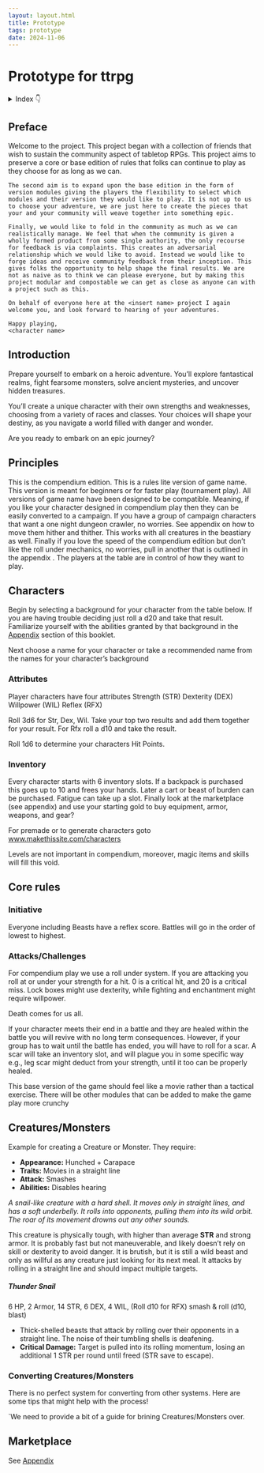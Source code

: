 ```yaml
---
layout: layout.html
title: Prototype
tags: prototype
date: 2024-11-06
---
```


# Prototype for ttrpg

<details>
  <summary>
    Index
    <span class="icon">👇</span>
  </summary>
  <ul>
    <li><a href="#preface">Preface</a></li>
    <li><a href="#introduction">Introduction</a></li>
    <li><a href="#principles">Principles</a></li>
    <li><a href="#characters">Characters</a></li>
    <li><a href="#core-rules">Core rules</a></li>
    <li><a href="#creatures">Creatures</a></li>
    <li><a href="#carketplace">Marketplace</a></li>
  </ul>
</details>

<h2 id="preface">Preface</h2>

<p>
    Welcome to the <game name> project. This project began with a collection of friends that wish to sustain the community aspect of tabletop RPGs. This project aims to preserve a core or base edition of rules that folks can continue to play as they choose for as long as we can.
    
    The second aim is to expand upon the base edition in the form of version modules giving the players the flexibility to select which modules and their version they would like to play. It is not up to us to choose your adventure, we are just here to create the pieces that your and your community will weave together into something epic.

    Finally, we would like to fold in the community as much as we can realistically manage. We feel that when the community is given a wholly formed product from some single authority, the only recourse for feedback is via complaints. This creates an adversarial relationship which we would like to avoid. Instead we would like to forge ideas and receive community feedback from their inception. This gives folks the opportunity to help shape the final results. We are not as naive as to think we can please everyone, but by making this project modular and compostable we can get as close as anyone can with a project such as this.

    On behalf of everyone here at the <insert name> project I again welcome you, and look forward to hearing of your adventures.

    Happy playing,
    <character name>

<p>
<h2 id="introduction">Introduction</h2>

Prepare yourself to embark on a heroic adventure. You’ll explore fantastical realms, fight fearsome monsters, solve ancient mysteries, and uncover hidden treasures.

You’ll create a unique character with their own strengths and weaknesses, choosing from a variety of races and classes. Your choices will shape your destiny, as you navigate a world filled with danger and wonder.

Are you ready to embark on an epic journey?

<h2 id="principles">Principles</h2>

This is the compendium edition. This is a rules lite version of game name. This version is meant for beginners or for faster play (tournament play). All versions of game name have been designed to be compatible. Meaning, if you like your character designed in compendium play then they can be easily converted to a campaign. If you have a group of campaign characters that want a one night dungeon crawler, no worries. See appendix <link> on how to move them hither and thither. This works with all creatures in the beastiary as well. Finally if you love the speed of the compendium edition but don’t like the roll under mechanics, no worries, pull in another that is outlined in the appendix <link>. The players at the table are in control of how they want to play.

<h2 id="characters">Characters</h2>

Begin by selecting a background for your character from the table below. If you are having trouble deciding just roll a d20 and take that result. Familiarize yourself with the abilities granted by that background in the [Appendix](appendix#backgrounds) section of this booklet.

Next choose a name for your character or take a recommended name from the names for your character’s background

### Attributes

Player characters have four attributes
Strength (STR)
Dexterity (DEX)
Willpower (WIL)
Reflex (RFX)

Roll 3d6 for Str, Dex, Wil. Take your top two results and add them together for your result. For Rfx roll a d10 and take the result.

Roll 1d6 to determine your characters Hit Points.

### Inventory

Every character starts with 6 inventory slots. If a backpack is purchased this goes up to 10 and frees your hands. Later a cart or beast of burden can be purchased. Fatigue can take up a slot. Finally look at the marketplace (see appendix) and use your starting gold to buy equipment, armor, weapons, and gear?

For premade or to generate characters goto www.makethissite.com/characters

Levels are not important in compendium, moreover, magic items and skills will fill this void.

<h2 id="core-rules">Core rules</h2>

### Initiative

Everyone including Beasts have a reflex score. Battles will go in the order of lowest to highest.

### Attacks/Challenges

For compendium play we use a roll under system. If you are attacking you roll at or under your strength for a hit. 0 is a critical hit, and 20 is a critical miss. Lock boxes might use dexterity, while fighting and enchantment might require willpower.

Death comes for us all.

If your character meets their end in a battle and they are healed within the battle you will revive with no long term consequences. However, if your group has to wait until the battle has ended, you will have to roll for a scar. A scar will take an inventory slot, and will plague you in some specific way e.g., leg scar might deduct from your strength, until it too can be properly healed.

This base version of the game should feel like a movie rather than a tactical exercise. There will be other modules that can be added to make the game play more crunchy

<h2 id="creatures">Creatures/Monsters</h2>

Example for creating a Creature or Monster. They require:

<ul>
  <li><b>Appearance:</b> Hunched + Carapace</li>
  <li><b>Traits:</b> Movies in a straight line</li>
  <li><b>Attack:</b> Smashes</li>
  <li><b>Abilities:</b> Disables hearing</li>
</ul>

<i>A snail-like creature with a hard shell. It moves only in straight lines, and has a soft underbelly. It rolls into opponents, pulling them into its wild orbit. The roar of its movement drowns out any other sounds.</i>

This creature is physically tough, with higher than average <b>STR</b> and strong armor. It is probably fast but not maneuverable, and likely doesn’t rely on skill or dexterity to avoid danger. It is brutish, but it is still a wild beast and only as willful as any creature just looking for its next meal. It attacks by rolling in a straight line and should impact multiple targets.

<h5> Thunder Snail </h5>
6 HP, 2 Armor, 14 STR, 6 DEX, 4 WIL, (Roll d10 for RFX) smash & roll (d10, blast)

<ul>
  <li>Thick-shelled beasts that attack by rolling over their opponents in a straight line. The noise of their tumbling shells is deafening.</li>
  <li><b>Critical Damage:</b> Target is pulled into its rolling momentum, losing an additional 1 STR per round until freed (STR save to escape).</li>
</ul>

<h3>Converting Creatures/Monsters</h3>
There is no perfect system for converting from other systems. Here are some tips that might help with the process!

`We need to provide a bit of a guide for brining Creatures/Monsters over.

<h2 id="marketplace">Marketplace</h2>

See [Appendix](appendix)
